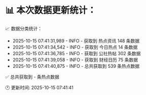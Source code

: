 📊 本次数据更新统计：
==========================

📈 数据分类统计：
- 2025-10-15 07:41:31,989 - INFO - 获取到 热点资讯 148 条数据
- 2025-10-15 07:41:34,542 - INFO - 获取到 今日热点 14 条数据
- 2025-10-15 07:41:36,785 - INFO - 获取到 公社热帖 302 条数据
- 2025-10-15 07:41:39,058 - INFO - 获取到 财经日历 75 条数据
- 2025-10-15 07:41:40,875 - INFO - 总共获取到 539 条热点数据

✅ 总共获取到 - 条热点数据

🕐 更新时间: 2025-10-15 07:41:41
